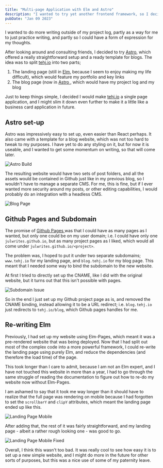 ```yaml
---
title: "Multi-page Application with Elm and Astro"
description: "I wanted to try yet another frontend framework, so I decided to split off my blog"
pubDate: "Jan 09 2023"
---
```


I wanted to do more writing outside of my project log, partly as a way for me to just practice writing, and partly so I could have a form of expression for my thoughts. 

After looking around and consulting friends, I decided to try [Astro](https://astro.build), which offered a really straightforward setup and a ready template for blogs. The idea was to split [tehj.io](https://tehj.io) into two parts; 

1. The landing page (still in [Elm](https://elm-lang.org/), because I seem to enjoy making my life difficult), which would feature my portfolio and key links
2. The blog page (now in [ Astro ](https://astro.build), which would have my project log and my blog

Just to keep things simple, I decided I would make [tehj.io](https://tehj.io) a single page application, and I might slim it down even further to make it a little like a business card application in future. 

## Astro set-up

Astro was impressively easy to set up, even easier than React perhaps. It also came with a template for a blog website, which was not too hard to tweak to my purposes. I have yet to do any styling on it, but for now it is useable, and I wanted to get some momentum on writing, so that will come later.

![Astro Build](/blog/assets/blog/2023_02_09_Multi_Page_Application_Elm_Astro/Astro_Build.png)

The resulting website would have two sets of post folders, and all the assets would be contained in Github just like in my previous blog, so I wouldn't have to manage a separate CMS. For me, this is fine, but if I ever wanted more security around my posts, or other editing capabilities, I would probably do an integration with a headless CMS.

![Blog Page](/blog/assets/blog/2023_02_09_Multi_Page_Application_Elm_Astro/Blog_Page.png)

## Github Pages and Subdomain

The promise of [ Github Pages ](https://pages.github.com/) was that I could have as many pages as I wanted, but only one could be on my user domain; i.e. I could have only one `julwrites.github.io`, but as many project pages as I liked, which would all come under `julwrites.github.io/<project>`. 

The problem was, I hoped to put it under two separate subdomains; `www.tehj.io` for my landing page, and `blog.tehj.io` for my blog page. This meant that I needed some way to bind the subdomain to the new website. 

At first I tried to directly set up the CNAME, like I did with the original website, but it turns out that this isn't possible with pages.

![Subdomain Issue](/blog/assets/blog/2023_02_09_Multi_Page_Application_Elm_Astro/Subdomain_Issue.png)

So in the end I just set up my Github project page as is, and removed the CNAME binding, instead allowing it to be a URL redirect; i.e. `blog.tehj.io` just redirects to `tehj.io/blog`, which Github pages handles for me.

## Re-writing Elm

Previously, I had set up my website using Elm-Pages, which meant it was a pre-rendered website that was being deployed. Now that I had split out most of the complex code into a more powerful framework, I could re-write the landing page using purely Elm, and reduce the dependencies (and therefore the load time) of the page. 

This took longer than I care to admit, because I am not an Elm expert, and I have not touched this website in more than a year, I had to go through the same struggle of reading the documentation to figure out how to re-do my website now without Elm-Pages. 

I am ashamed to say that it took me way longer than it should have to realize that the full page was rendering on mobile because I had forgotten to set the `scrollbarY` and `clipY` attributes, which meant the landing page ended up like this.

![Landing Page Mobile](/blog/assets/blog/2023_02_09_Multi_Page_Application_Elm_Astro/Landing_Page_Mobile.png)

After adding that, the rest of it was fairly straightforward, and my landing page - albeit a rather rough looking one - was good to go.

![Landing Page Mobile Fixed](/blog/assets/blog/2023_02_09_Multi_Page_Application_Elm_Astro/Landing_Page_Mobile_Fixed.png)

Overall, I think this wasn't too bad. It was really cool to see how easy it is to set up a new simple website, and I might do more in the future for other sorts of purposes, but this was a nice use of some of my paternity leave. 

